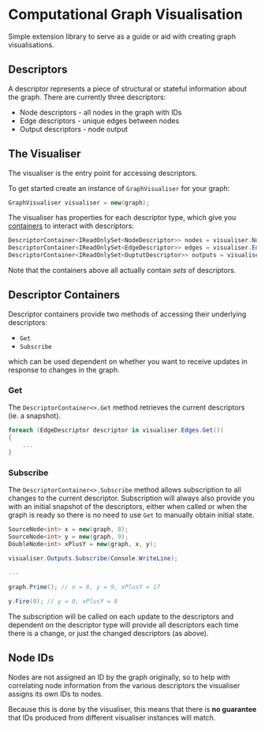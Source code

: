 # Computational Graph Visualisation

Simple extension library to serve as a guide or aid with creating graph visualisations.

## Descriptors

A descriptor represents a piece of structural or stateful information about the graph. There are currently
three descriptors:

- Node descriptors - all nodes in the graph with IDs
- Edge descriptors - unique edges between nodes
- Output descriptors - node output

## The Visualiser

The visualiser is the entry point for accessing descriptors.

To get started create an instance of `GraphVisualiser` for your graph:

```csharp
GraphVisualiser visualiser = new(graph);
```

The visualiser has properties for each descriptor type, which give you [containers](#descriptor-containers) to interact
with descriptors:

```csharp
DescriptorContainer<IReadOnlySet<NodeDescriptor>> nodes = visualiser.Nodes;
DescriptorContainer<IReadOnlySet<EdgeDescriptor>> edges = visualiser.Edges;
DescriptorContainer<IReadOnlySet<OuptutDescriptor>> outputs = visualiser.Outputs;
```

Note that the containers above all actually contain *sets* of descriptors. 

## Descriptor Containers

Descriptor containers provide two methods of accessing their underlying descriptors:

- `Get`
- `Subscribe`

which can be used dependent on whether you want to receive updates in response to changes in the graph.

### Get

The `DescriptorContainer<>.Get` method retrieves the current descriptors (ie. a snapshot).

```csharp
foreach (EdgeDescriptor descriptor in visualiser.Edges.Get())
{
    ...    
}
```

### Subscribe

The `DescriptorContainer<>.Subscribe` method allows subscription to all changes to the current descriptor.
Subscription will always also provide you with an initial snapshot of the descriptors, either when called or when
the graph is ready so there is no need to use `Get` to manually obtain initial state.

```csharp
SourceNode<int> x = new(graph, 8);
SourceNode<int> y = new(graph, 9);
DoubleNode<int> xPlusY = new(graph, x, y);

visualiser.Outputs.Subscribe(Console.WriteLine);

...
    
graph.Prime(); // x = 8, y = 9, xPlusY = 17

y.Fire(0); // y = 0, xPlusY = 8
```

The subscription will be called on each update to the descriptors and dependent on the descriptor type will
provide all descriptors each time there is a change, or just the changed descriptors (as above).

## Node IDs

Nodes are not assigned an ID by the graph originally, so to help with correlating node information from the various
descriptors the visualiser assigns its own IDs to nodes.

Because this is done by the visualiser, this means that there is **no guarantee** that IDs produced from different
visualiser instances will match.